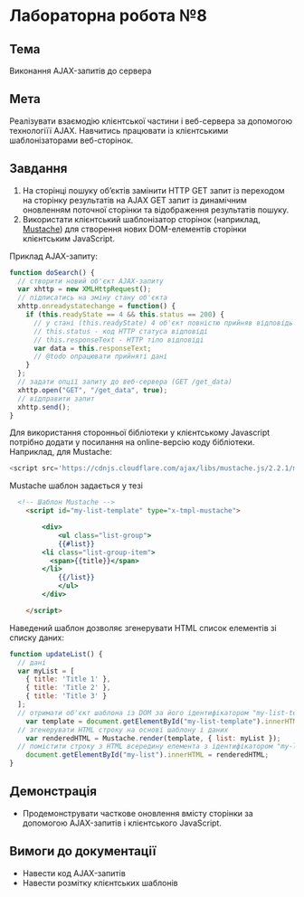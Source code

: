 # Лабораторна робота №8

## Тема
Виконання AJAX-запитів до сервера

## Мета
Реалізувати взаємодію клієнтської частини і веб-сервера за допомогою технологіїї AJAX. Навчитись працювати із клієнтськими шаблонізаторами веб-сторінок.

## Завдання

1. На сторінці пошуку об’єктів замінити HTTP GET запит із переходом на сторінку результатів на AJAX GET запит із динамічним оновленням поточної сторінки та відображення результатів пошуку.
1. Використати клієнтський шаблонізатор сторінок (наприклад, [Mustache](https://www.google.com/url?q=https://github.com/janl/mustache.js&sa=D&ust=1476659636650000&usg=AFQjCNHD_43DunvosTq-KaBA5CgHTmvdjg)) для створення нових DOM-елементів сторінки клієнтським JavaScript.

Приклад AJAX-запиту:

~~~~ javascript
function doSearch() {
  // створити новий об'єкт AJAX-запиту
  var xhttp = new XMLHttpRequest();
  // підписатись на зміну стану об'єкта
  xhttp.onreadystatechange = function() {
    if (this.readyState == 4 && this.status == 200) {
      // у стані (this.readyState) 4 об'єкт повністю прийняв відповідь від сервера
      // this.status - код HTTP статуса відповіді
      // this.responseText - HTTP тіло відповіді
      var data = this.responseText;
      // @todo опрацювати прийняті дані
    }
  };
  // задати опції запиту до веб-сервера (GET /get_data)
  xhttp.open("GET", "/get_data", true);
  // відправити запит
  xhttp.send();
}
~~~~

Для використання сторонньої бібліотеки у клієнтському Javascript потрібно додати у <head></head> посилання на online-версію коду бібліотеки. Наприклад, для Mustache:

~~~~ javascript
<script src='https://cdnjs.cloudflare.com/ajax/libs/mustache.js/2.2.1/mustache.min.js'></script>
~~~~

Mustache шаблон задається у тезі <script type="x-tmpl-mustache"></script>

~~~~ html
  <!-- Шаблон Mustache -->
	<script id="my-list-template" type="x-tmpl-mustache">

		<div>
			<ul class="list-group">
			{{#list}}
        <li class="list-group-item">
          <span>{{title}}</span>
        </li>
			{{/list}}
			</ul>
		</div>

	</script>
~~~~

Наведений шаблон дозволяє згенерувати HTML список елементів зі списку даних:

~~~~ javascript
function updateList() {
  // дані
  var myList = [
    { title: 'Title 1' },
    { title: 'Title 2' },
    { title: 'Title 3' }
  ];
  // отримати об'єкт шаблона із DOM за його ідентифікатором "my-list-template" і взяти його HTML вміст
	var template = document.getElementById("my-list-template").innerHTML;
  // згенерувати HTML строку на основі шаблону і даних
	var renderedHTML = Mustache.render(template, { list: myList });
  // помістити строку з HTML всередину елемента з ідентифікатором "my-list"
	document.getElementById("my-list").innerHTML = renderedHTML;
}
~~~~

## Демонстрація

* Продемонструвати часткове оновлення вмісту сторінки за допомогою AJAX-запитів і клієнтського JavaScript.

## Вимоги до документації

* Навести код AJAX-запитів
* Навести розмітку клієнтських шаблонів
